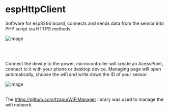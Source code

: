 # espHttpClient
Software for esp8266 board, connects and sends data from the sensor into PHP script via HTTPS methods 


![image](https://user-images.githubusercontent.com/83671766/189524251-0d62aa19-61bc-41f8-8ec5-cb44e10b368a.png)

<br><br>

Connect the device to the power, microcontroller will create an AcessPoint, connect to it with your phone or desktop device. Managing page will open automatically, choose the wifi and write down the ID of your sensor.


![image](https://user-images.githubusercontent.com/83671766/189494247-b9832d1d-6983-4cf7-82df-3e4a3cdbbc85.png)
<br><br>

The https://github.com/tzapu/WiFiManager library was used to manage the wifi network.


